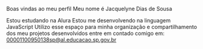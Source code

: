 Boas vindas ao meu perfil 
Meu nome é Jacquelyne Dias de Sousa

Estou estudando na Alura
Estou me desenvolvendo na linguagem JavaScript
Utilizo esse espaço para minha organização e compartilhamento dos meu projetos desenvolvidos
entre em contado comigo em: 00001100950138sp@al.educacao.sp.gov.br

